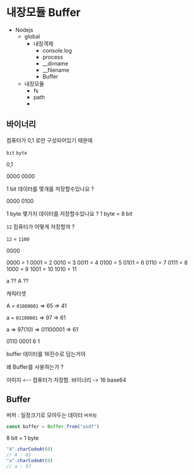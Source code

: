 # 내장모듈 Buffer

-   Nodejs
    -   global
        -   내장객체
            -   console.log
            -   process
            -   \_\_dirname
            -   \_\_filename
            -   Buffer
    -   내장모듈
        -   fs
        -   path
        -

## 바이너리

컴퓨터가 0,1 로만 구성되어있기 때문에

`bit` `byte`

0,1

0000 0000

1 bit 데이터를 몇개를 저장할수있나요 ?

0000 0100

1 byte 몇가지 데이터를 저장할수있나요 ?
1 byte = 8 bit

`12` 컴퓨터가 어떻게 저장할까 ?

`12` = `1100`

0000

0000 = 1
0001 = 2
0010 = 3
0011 = 4
0100 = 5
0101 = 6
0110 = 7
0111 = 8
1000 = 9
1001 = 10
1010 = 11

a ??
A ??

캐릭터셋

A = `01000001` => 65 => 41

a = `01100001` => 97 => 61

a => 97(10) => 01100001 => 61

0110 0001
6 1

buffer 데이터를 16진수로 담는거야

왜 Buffer를 사용하는가 ?

이미지 <-- 컴퓨터가 저장함.
바이너리 -> 16
base64

## Buffer

버퍼 : 일정크기로 모아두는 데이터
`버퍼링`

```js
const buffer = Buffer.from("asdf")
```

8 bit = 1 byte

```js
"A".charCodeAt(0)
// A : 65
"a".charCodeAt(0)
// a : 97
```
